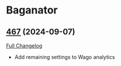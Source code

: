 # Baganator

## [467](https://github.com/Baganator/Baganator/tree/467) (2024-09-07)
[Full Changelog](https://github.com/Baganator/Baganator/compare/466...467) 

- Add remaining settings to Wago analytics  
